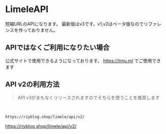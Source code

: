 # LimeleAPI
短縮URLのAPIになります。
最新版はv3です。v1,v2はベータ版なのでリファレンスを作っておりません。
## APIではなくご利用になりたい場合
公式サイトで使用できるようになっております。
https://limu.ml でご使用できます
## API v2の利用方法
> API v3がまもなくリリースされますのでそちらを使うことを推奨します  
<br/>

```
https://riyblog.shop/limele/api/v2/
```

https://riyblog.shop/limele/api/v2/
